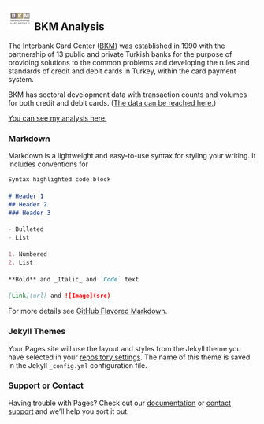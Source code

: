 ## <img src="bkm.png" width="48"> BKM Analysis

The Interbank Card Center ([BKM](https://bkm.com.tr/en)) was established in 1990 with the partnership of 13 public and private Turkish banks for the purpose of providing solutions to the common problems and developing the rules and standards of credit and debit cards in Turkey, within the card payment system.

BKM has sectoral development data with transaction counts and volumes for both credit and debit cards. ([The data can be reached here.](https://bkm.com.tr/en/secilen-aya-ait-sektorel-gelisim/?filter_year=2019&filter_month=6&List=Listele))

[You can see my analysis here.](BKM_Analysis.html)



### Markdown

Markdown is a lightweight and easy-to-use syntax for styling your writing. It includes conventions for

```markdown
Syntax highlighted code block

# Header 1
## Header 2
### Header 3

- Bulleted
- List

1. Numbered
2. List

**Bold** and _Italic_ and `Code` text

[Link](url) and ![Image](src)
```

For more details see [GitHub Flavored Markdown](https://guides.github.com/features/mastering-markdown/).

### Jekyll Themes

Your Pages site will use the layout and styles from the Jekyll theme you have selected in your [repository settings](https://github.com/oguzayy/r/settings). The name of this theme is saved in the Jekyll `_config.yml` configuration file.

### Support or Contact

Having trouble with Pages? Check out our [documentation](https://help.github.com/categories/github-pages-basics/) or [contact support](https://github.com/contact) and we’ll help you sort it out.
